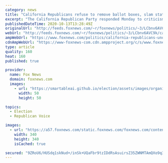 ```yaml
---
category: news
title: "California Republicans refuse to remove ballot boxes, slam state's $35 million 'Team Biden' contract"
excerpt: "The California Republican Party responded Monday to criticism over unofficial ballot drop-off boxes in counties with highly competitive U.S. House races, arguing that state law allows “ballot harvesting,” and also slamming a $35 million contract the state’s top election official awarded to a “Team Biden”"
publishedDateTime: 2020-10-13T13:28:49Z
originalUrl: "http://feeds.foxnews.com/~r/foxnews/politics/~3/LCbnv6AVC9k/california-republicans-unofficial-ballot-boxes-35-million-team-biden-contract"
webUrl: "http://feeds.foxnews.com/~r/foxnews/politics/~3/LCbnv6AVC9k/california-republicans-unofficial-ballot-boxes-35-million-team-biden-contract"
ampWebUrl: "https://www.foxnews.com/politics/california-republicans-unofficial-ballot-boxes-35-million-team-biden-contract.amp"
cdnAmpWebUrl: "https://www-foxnews-com.cdn.ampproject.org/c/s/www.foxnews.com/politics/california-republicans-unofficial-ballot-boxes-35-million-team-biden-contract.amp"
type: article
quality: 160
heat: 160
published: true

provider:
  name: Fox News
  domain: foxnews.com
  images:
    - url: "https://smartableai.github.io/election/assets/images/organizations/foxnews.com-50x50.jpg"
      width: 50
      height: 50

topics:
  - Election
  - Republican Voice

images:
  - url: "https://a57.foxnews.com/static.foxnews.com/foxnews.com/content/uploads/2019/10/340/340/headshot.jpg?ve=1&tl=1"
    width: 340
    height: 340
    isCached: true

secured: "9ZRoU6/HUSdq1skNud+/inSk+UQaFbr9tzIDdRsAsuirsZ35ZWNMTAmQXo9q35rA33NdRcNWBWGHnWyWFWTqyHlVmk1ptlmxNVq4/aRPceDarXsj0222HA8hoZpprjH+x8WAtZr2Rx/3wyXOLQfr2GuEXdCfY6OqMlQMvN33q6aBJkjnmrfhi8KzEMyKPC5DXZxkcMA1MXsB469lzS1Dn41UFbo6EULRDteYpluSP3BQYbdLU7teoQw+e1f9AKcv+B4X1PCdcvlgDNg+S/9V3tigNWG2KsHiN7dgCWVhZ058FRrAOmOTJZHrBBS1NK4GU7gnEGCvHOcEGo1n9uoNpqmyPp4gtkl24A3bjqfByro=;1trd6uI50ZrNspxY4lyvFA=="
---
```


